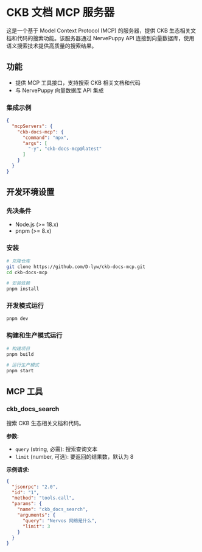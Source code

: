 # CKB 文档 MCP 服务器

这是一个基于 Model Context Protocol (MCP) 的服务器，提供 CKB 生态相关文档和代码的搜索功能。该服务器通过 NervePuppy API 连接到向量数据库，使用语义搜索技术提供高质量的搜索结果。

## 功能

- 提供 MCP 工具接口，支持搜索 CKB 相关文档和代码
- 与 NervePuppy 向量数据库 API 集成

### 集成示例

```json
{
  "mcpServers": {
    "ckb-docs-mcp": {
      "command": "npx",
      "args": [
        "-y", "ckb-docs-mcp@latest"
      ]
    }
  }
}
```

## 开发环境设置

### 先决条件

- Node.js (>= 18.x)
- pnpm (>= 8.x)

### 安装

```bash
# 克隆仓库
git clone https://github.com/D-lyw/ckb-docs-mcp.git
cd ckb-docs-mcp

# 安装依赖
pnpm install
```

### 开发模式运行

```bash
pnpm dev
```

### 构建和生产模式运行

```bash
# 构建项目
pnpm build

# 运行生产模式
pnpm start
```

## MCP 工具

### ckb_docs_search

搜索 CKB 生态相关文档和代码。

**参数:**

- `query` (string, 必需): 搜索查询文本
- `limit` (number, 可选): 要返回的结果数，默认为 8

**示例请求:**

```json
{
  "jsonrpc": "2.0",
  "id": "1",
  "method": "tools.call",
  "params": {
    "name": "ckb_docs_search",
    "arguments": {
      "query": "Nervos 网络是什么",
      "limit": 3
    }
  }
}
```
